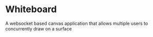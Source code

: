 # Whiteboard

A websocket based canvas application that allows multiple users to concurrently draw on a surface
